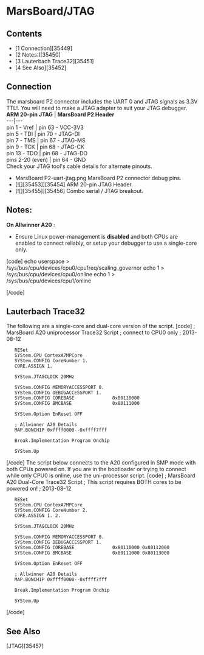 # MarsBoard/JTAG
## Contents
  * [1 Connection][35449]
  * [2 Notes:][35450]
  * [3 Lauterbach Trace32][35451]
  * [4 See Also][35452]

## Connection
The marsboard P2 connector includes the UART 0 and JTAG signals as 3.3V TTL!. 
You will need to make a JTAG adapter to suit your JTAG debugger. 
**ARM 20-pin JTAG** | **MarsBoard P2 Header**  
---|---  
pin 1 - Vref | pin 63 - VCC-3V3   
pin 5 - TDI | pin 70 - JTAG-DI   
pin 7 - TMS | pin 67 - JTAG-MS   
pin 9 - TCK | pin 68 - JTAG-CK   
pin 13 - TDO | pin 68 - JTAG-DO   
pins 2-20 (even) | pin 64 - GND   
Check your JTAG tool's cable details for alternate pinouts. 
  * MarsBoard P2-uart-jtag.png
MarsBoard P2 connector debug pins. 
  * [![][35453]][35454]
ARM 20-pin JTAG Header. 
  * [![][35455]][35456]
Combo serial / JTAG breakout. 

## Notes:
**On Allwinner A20** : 
  * Ensure Linux power-management is **disabled** and both CPUs are enabled to connect reliably, or setup your debugger to use a single-core only.

[code] 
     echo userspace > /sys/bus/cpu/devices/cpu0/cpufreq/scaling_governor
     echo 1 > /sys/bus/cpu/devices/cpu0/online
     echo 1 > /sys/bus/cpu/devices/cpu1/online
    
[/code]
## Lauterbach Trace32
The following are a single-core and dual-core version of the script. 
[code] 
       ; MarsBoard A20 uniprocessor Trace32 Script
       ; connect to CPU0 only
       ; 2013-08-12
    
       RESet
       SYStem.CPU CortexA7MPCore
       SYStem.CONFIG CoreNumber 1.
       CORE.ASSIGN 1.
    
       SYStem.JTAGCLOCK 20MHz
    
       SYStem.CONFIG MEMORYACCESSPORT 0.
       SYStem.CONFIG DEBUGACCESSPORT 1.
       SYStem.CONFIG COREBASE              0x80110000
       SYStem.CONFIG BMCBASE               0x80111000
    
       SYStem.Option EnReset OFF
    
       ; Allwinner A20 Details
       MAP.BONCHIP 0xffff0000--0xffff7fff
    
       Break.Implementation Program Onchip
    
       SYStem.Up
    
[/code]
The script below connects to the A20 configured in SMP mode with both CPUs powered on. If you are in the bootloader or trying to connect while only CPU0 is online, use the uni-processor script. 
[code] 
       ; MarsBoard A20 Dual-Core Trace32 Script
       ; This script requires BOTH cores to be powered on!
       ; 2013-08-12
    
       RESet
       SYStem.CPU CortexA7MPCore
       SYStem.CONFIG CoreNumber 2.
       CORE.ASSIGN 1. 2.
    
       SYStem.JTAGCLOCK 20MHz
    
       SYStem.CONFIG MEMORYACCESSPORT 0.
       SYStem.CONFIG DEBUGACCESSPORT 1.
       SYStem.CONFIG COREBASE              0x80110000 0x80112000
       SYStem.CONFIG BMCBASE               0x80111000 0x80113000
    
       SYStem.Option EnReset OFF
    
       ; Allwinner A20 Details
       MAP.BONCHIP 0xffff0000--0xffff7fff
    
       Break.Implementation Program Onchip
    
       SYStem.Up
    
[/code]
## See Also
[JTAG][35457]
